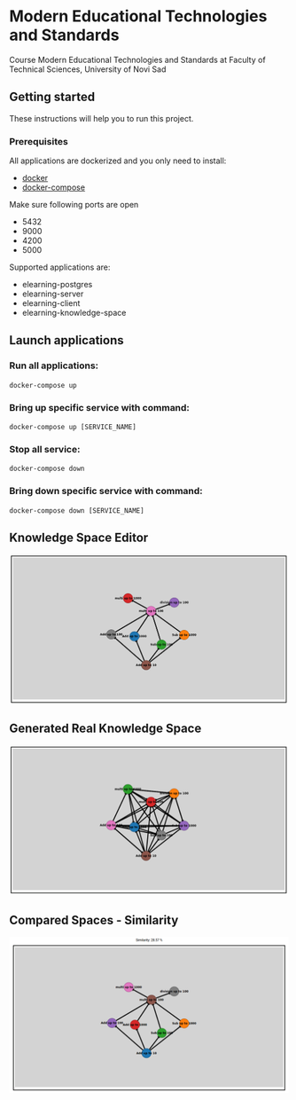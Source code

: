 # Modern Educational Technologies and Standards

Course Modern Educational Technologies and Standards at Faculty of Technical Sciences, University of Novi Sad


## Getting started

These instructions will help you to run this project.

### Prerequisites

All applications are dockerized and you only need to install:

 - [docker](https://docs.docker.com/engine/installation/)
 - [docker-compose](https://docs.docker.com/compose/install/)

Make sure following ports are open

- 5432
- 9000
- 4200
- 5000

Supported applications are:

- elearning-postgres
- elearning-server
- elearning-client
- elearning-knowledge-space

## Launch applications

### Run all applications:
    docker-compose up

### Bring up specific service with command:
    docker-compose up [SERVICE_NAME]

### Stop all service:
    docker-compose down

### Bring down specific service with command:
    docker-compose down [SERVICE_NAME]

## Knowledge Space Editor
![Screenshot](files/knowledge-space-editor.png)

## Generated Real Knowledge Space
![Screenshot](files/real-knowledge-space.png)

## Compared Spaces - Similarity
![Screenshot](files/compared-spaces.png)